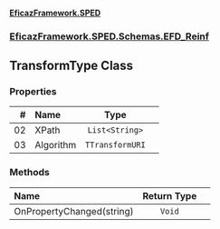 #### [EficazFramework.SPED](EficazFrameworkSPED.md 'EficazFramework SPED')
### [EficazFramework.SPED.Schemas.EFD_Reinf](EficazFramework.SPED.Schemas.EFD_Reinf.md 'EficazFramework.SPED.Schemas.EFD_Reinf')

## TransformType Class
### Properties

| # | Name | Type | |
| ---: | :--- | :---: | :--- |
| 02 | XPath | `List<String>` |  |
| 03 | Algorithm | `TTransformURI` |  |
### Methods

| Name | Return Type | |
| :--- | :---: | :--- |
| OnPropertyChanged(string) | `Void` |  |
